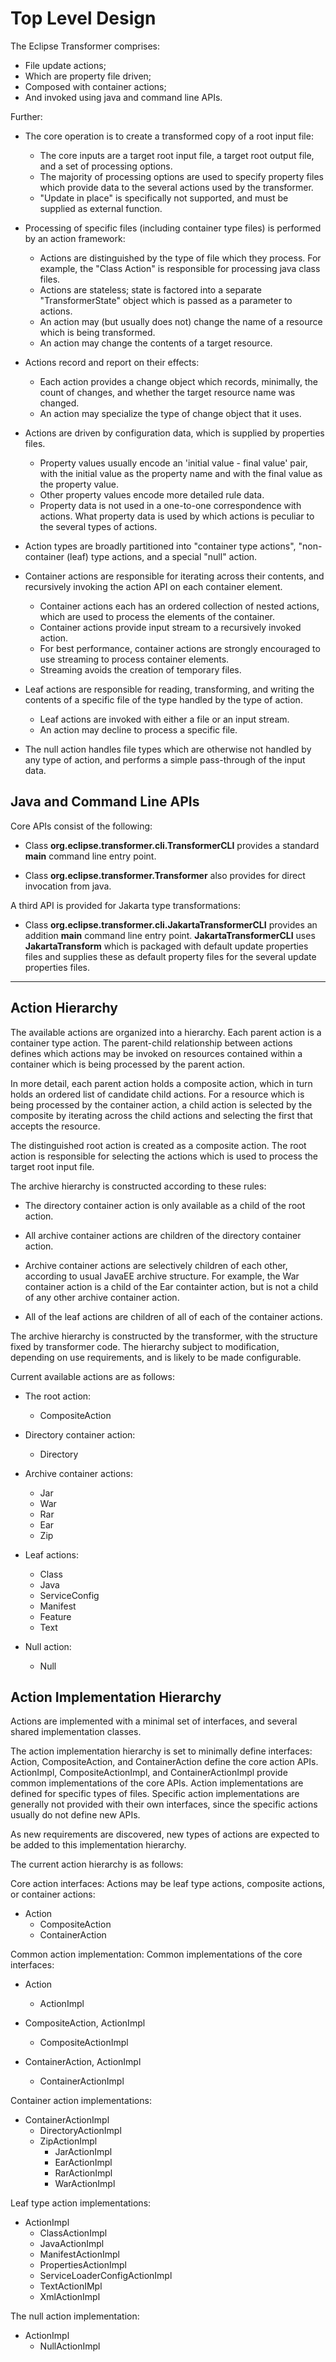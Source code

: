 # Top Level Design

The Eclipse Transformer comprises:

* File update actions;
* Which are property file driven;
* Composed with container actions;
* And invoked using java and command line APIs.

Further:

* The core operation is to create a transformed copy of a root input file:
  * The core inputs are a target root input file, a target root output file, and a set of processing options.
  * The majority of processing options are used to specify property files which provide data to the several actions used by the transformer.
  * "Update in place" is specifically not supported, and must be supplied as external function.

* Processing of specific files (including container type files) is performed by an action framework:
  * Actions are distinguished by the type of file which they process.  For example, the "Class Action" is responsible for processing java class files.
  * Actions are stateless; state is factored into a separate "TransformerState" object which is passed as a parameter to actions.
  * An action may (but usually does not) change the name of a resource which is being transformed.
  * An action may change the contents of a target resource.

* Actions record and report on their effects:
  * Each action provides a change object which records, minimally, the count of changes, and whether the target resource name was changed.
  * An action may specialize the type of change object that it uses.

* Actions are driven by configuration data, which is supplied by properties files.
  * Property values usually encode an 'initial value - final value' pair, with the initial value as the property name and with the final value as the property value.
  * Other property values encode more detailed rule data.
  * Property data is not used in a one-to-one correspondence with actions.  What property data is used by which actions is peculiar to the several types of actions.

* Action types are broadly partitioned into "container type actions", "non-container (leaf) type actions, and a special "null" action.

* Container actions are responsible for iterating across their contents, and recursively invoking the action API on each container element.
  * Container actions each has an ordered collection of nested actions, which are used to process the elements of the container.
  * Container actions provide input stream to a recursively invoked action.
  * For best performance, container actions are strongly encouraged to use streaming to process container elements.
  * Streaming avoids the creation of temporary files.

* Leaf actions are responsible for reading, transforming, and writing the contents of a specific file of the type handled by the type of action.
   * Leaf actions are invoked with either a file or an input stream.
   * An action may decline to process a specific file.

* The null action handles file types which are otherwise not handled by any type of action, and performs a simple pass-through of the input data.

## Java and Command Line APIs

Core APIs consist of the following:

* Class **org.eclipse.transformer.cli.TransformerCLI** provides a standard **main** command line entry point.

* Class **org.eclipse.transformer.Transformer** also provides for direct invocation from java.

A third API is provided for Jakarta type transformations:

* Class **org.eclipse.transformer.cli.JakartaTransformerCLI** provides an addition **main** command line entry point.  **JakartaTransformerCLI** uses **JakartaTransform** which is packaged with default update properties files and supplies these as default property files for the several update properties files.

------

## Action Hierarchy

The available actions are organized into a hierarchy.  Each parent action is a container type action.  The parent-child relationship between actions defines which actions may be invoked on resources contained within a container which is being processed by the parent action.

In more detail, each parent action holds a composite action, which in turn holds an ordered list of candidate child actions.  For a resource which is being processed by the container action, a child action is selected by the composite by iterating across the child actions and selecting the first that accepts the resource.

The distinguished root action is created as a composite action.  The root action is responsible for selecting the actions which is used to process the target root input file.

The archive hierarchy is constructed according to these rules:

* The directory container action is only available as a child of the root action.

* All archive container actions are children of the directory container action.

* Archive container actions are selectively children of each other, according to usual JavaEE archive structure.  For example, the War container action is a child of the Ear containter action, but is not a child of any other archive container action.

* All of the leaf actions are children of all of each of the container actions.

The archive hierarchy is constructed by the transformer, with the structure fixed by transformer code.  The hierarchy  subject to modification, depending on use requirements, and is likely to be made configurable.

Current available actions are as follows:

* The root action:
  * CompositeAction

* Directory container action:
  * Directory

* Archive container actions:
  * Jar
  * War
  * Rar
  * Ear
  * Zip

* Leaf actions:
  * Class
  * Java
  * ServiceConfig
  * Manifest
  * Feature
  * Text

* Null action:
  * Null

## Action Implementation Hierarchy

Actions are implemented with a minimal set of interfaces, and several shared implementation classes.

The action implementation hierarchy is set to minimally define interfaces: Action, CompositeAction, and ContainerAction define the core action APIs.  ActionImpl, CompositeActionImpl, and ContainerActionImpl provide common implementations of the core APIs.  Action implementations are defined for specific types of files.  Specific action implementations are generally not provided with their own interfaces, since the specific actions usually do not define new APIs.

As new requirements are discovered, new types of actions are expected to be added to this implementation hierarchy.

The current action hierarchy is as follows:

Core action interfaces: Actions may be leaf type actions, composite actions, or container actions:

* Action
  * CompositeAction
  * ContainerAction

Common action implementation: Common implementations of the core interfaces:

* Action
  * ActionImpl

* CompositeAction, ActionImpl
  * CompositeActionImpl

* ContainerAction, ActionImpl
  * ContainerActionImpl

Container action implementations:

* ContainerActionImpl
  * DirectoryActionImpl
  * ZipActionImpl
    * JarActionImpl
    * EarActionImpl
    * RarActionImpl
    * WarActionImpl

Leaf type action implementations:

* ActionImpl
  * ClassActionImpl
  * JavaActionImpl
  * ManifestActionImpl
  * PropertiesActionImpl
  * ServiceLoaderConfigActionImpl
  * TextActionIMpl
  * XmlActionImpl

The null action implementation:

* ActionImpl
  * NullActionImpl



      